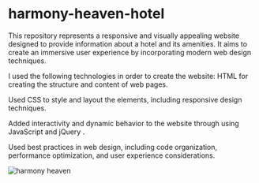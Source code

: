 # harmony-heaven-hotel
This repository represents a responsive and visually appealing website designed to provide information about a hotel and its amenities. It aims to create an immersive user experience by incorporating modern web design techniques.

I used the following technologies in order to create the website:
HTML for creating the structure and content of web pages.

Used  CSS to style and layout the elements, including responsive design techniques.

Added interactivity and dynamic behavior to the website through using JavaScript and jQuery .

Used best practices in web design, including code organization, performance optimization, and user experience considerations.




![harmony heaven](https://github.com/moayyadsaleh/harmony-heaven-hotel/assets/137034202/4e85af39-7f6c-4e06-83c6-5179993ad8a4)

